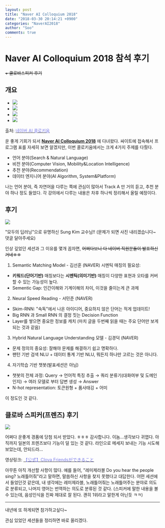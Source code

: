 ```yaml
---
layout: post
title: "Naver AI Colloquium 2018"
date: "2018-03-30 20:14:21 +0900"
categories: "NaverAI2018"
author: "Soo"
comments: true
---
```

# Naver AI Colloquium 2018 참석 후기
~~\+ 클로바스피커 후기~~
## 개요

<ul id="light-slider1">
  <li><img src="/assets/ML/naveraicol/logo.png"></li>
  <li><img src="/assets/ML/naveraicol/ment1.png"></li>
  <li><img src="/assets/ML/naveraicol/ment2.png"></li>
  <li><img src="/assets/ML/naveraicol/ment3.png"></li>
</ul>

출처: [<span style="color: #7d7ee8">네이버 AI 콜로키움</span>](http://naveraiconf.naver.com/)

운 좋게 기회가 되서 [**Naver AI Colloquium 2018**](http://naveraiconf.naver.com/) 에 다녀왔다.
싸이트에 접속해서 프로그램 표를 자세히 보면 알겠지만, 이번 콜로키움에서는 크게 4가지 주제를 다뤘다.

* 언어 분야(Search & Natural Language)
* 비전 분야(Computer Vision, Mobility&Location Intelligence)
* 추천 분야(Recommendation)
* 데이터 엔지니어 분야(AI Algorithm, System&Platform)

나는 언어 분야, 즉 자연어을 다루는 쪽에 관심이 많아서 Track A 만 거의 듣고, 추천 분야 하나 정도 들었다. 각 강의에서 다루는 내용은 차후 하나씩 정리해서 올릴 예정이다.

## 후기

<img src="/assets/ML/naveraicol/professorsungkim.JPG">

"모두의 딥러닝"으로 유명하신 Sung Kim 교수님!! (문제가 되면 사진 내리겠습니다~ 댓글 달아주세요)

인상 깊었던 세션과 그 이유를 몇개 꼽자면, ~~어쩌다보니 다 네이버 직원분들이 발표하신거네ㅎㅎ~~

1. Semantic Matching Model - 김선훈 (NAVER)
시멘틱 매칭의 필요성:
  - **키워드(단어기반)** 매칭보다는 **시멘틱(의미기반)** 매칭이 다양한 표현과 오타를 커버할 수 있는 가능성이 높다.
  - Sementic Gap: 인간이해와 기계이해의 차이, 이것을 줄이는게 큰 과제
2. Neural Speed Reading - 서민준 (NAVER)
  - Skim-RNN: "속독"에서 나온 아이디어, 중요하지 않은 단어는 적게 업데이트!
  - Big RNN 과 Small RNN 의 결정 짓는 Decision Function
  - Layer를 쌓으면 중요한 정보를 캐치 (마치 글을 두번째 읽을 때는 주요 단어만 보게 되는 것과 같음)
3. Hybrid Natural Language Understanding 모델 - 김경덕 (NAVER)
  - 문제 정의의 중요성: 잘해야 문제를 해결하기 쉽고 명확하다.
  - 팬턴 기반 검색 NLU + 데이터 통계 기반 NLU, 뭐든지 하나만 고르는 것은 아니다.
4. 자기학습 기반 챗봇(발표세션은 아님)
  - 챗봇의 전체 과정:
  Query $\rightarrow$ 언어적 특징 추출 $\rightarrow$ 쿼리 분류기(대화여부 및 도메인 인지) $\rightarrow$ 여러 모델로 부터 답변 생성 $\rightarrow$ Answer
  - N-hot representation: 토큰원형 + 품사태깅 + 어미

이 정도인 것 같다.

## 클로바 스피커(프렌즈) 후기

<img src="/assets/ML/naveraicol/speaker.jpeg">

어쩌다 운좋게 경품에 당첨 되서 받았다. ㅎㅎㅎ 감사합니다.
이놈...생각보다 귀엽다. 아직까지 일본의 프렌즈보다 기능이 덜 있는 것 같다. 라인으로 메세지 보내는 기능 시도해보았는데, 안되드라...

영상링크: [<span style="color: #7d7ee8">【公式】Clova Friendsができること </span>](https://youtu.be/lK-9yDoHsZ8)

아무튼 아직 개선할 사항이 많다. 예를 들어, "레미제라블 Do you hear the people sing? 노래틀어줘"라고 말하면, 말씀하신 사항을 찾지 못했다고 대답한다.
어떤 세션에서 들었던것 같은데, 내 생각에는 레미제라블, 노래틀어줘는 노래틀어주는 분야로 의도로 분류되고, 나머지 영어는 번역하는 의도로 분류된 것 같다. (스피커에 말한 내용을 볼 수 있는데, 음성인식을 진짜 제대로 잘 된다. 괜히 1위라고 말한게 아닌듯 ㅋㅋ)

---
내년에 또 하게되면 참가하고싶다~

관심 있었던 세션들을 정리하면 바로 올리겠다.
